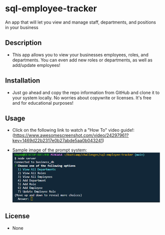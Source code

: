 # sql-employee-tracker
An app that will let you view and manage staff, departments, and positions in your business


## Description

- This app allows you to view your businesses employees, roles, and departments. You can even add new roles or departments, as well as add/update employees!


## Installation

- Just go ahead and copy the repo information from GitHub and clone it to your system locally. No worries about copywrite or licenses. It's free and for educational purposes!

## Usage

- Click on the following link to watch a "How To" video guide!:
 (https://www.awesomescreenshot.com/video/24297961?key=1469d22b2317e0b27abde5aa0b043241)

   
- Sample image of the prompt system:
    ![Sample Terminal Prompts](./assets/imgs/sqlTerminalImg.png)   
   


## License

- None